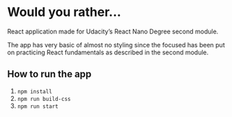 # Would you rather...

React application made for Udacity’s React Nano Degree second module.

The app has very basic of almost no styling since the focused has been put on practicing React
fundamentals as described in the second module.

## How to run the app

1. `npm install`
1. `npm run build-css`
1. `npm run start`
